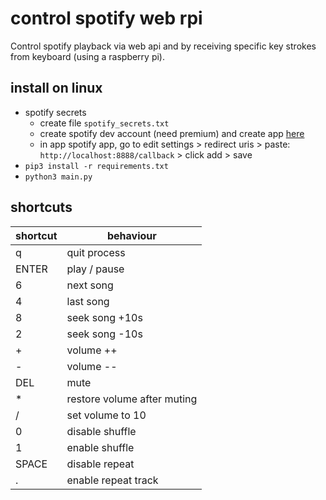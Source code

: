 # control spotify web rpi
Control spotify playback via web api and by receiving specific key strokes from keyboard (using a raspberry pi).

## install on linux
* spotify secrets
  * create file `spotify_secrets.txt`
  * create spotify dev account (need premium) and create app [here](https://developer.spotify.com/dashboard/login)
  * in app spotify app, go to edit settings > redirect uris > paste: `http://localhost:8888/callback` > click add > save
* `pip3 install -r requirements.txt`
* `python3 main.py`

## shortcuts
shortcut | behaviour
--- | ---
q | quit process
ENTER | play / pause
6 | next song
4 | last song
8 | seek song +10s
2 | seek song -10s
\+ | volume ++
\- | volume --
DEL | mute
\* | restore volume after muting
/ | set volume to 10
0 | disable shuffle
1 | enable shuffle
SPACE | disable repeat
. | enable repeat track
